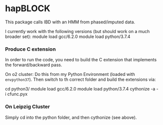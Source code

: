# hapBLOCK
This package calls IBD with an HMM from phased/imputed data.

I currently work with the following versions (but should work on a much broader set):
module load gcc/6.2.0
module load python/3.7.4

### Produce C extension
In order to run the code, you need to build the C extension that implements the forward/backward pass.

On o2 cluster: Do this from my Python Environment (loaded with `envpython37`). 
Then switch to th correct folder and build the extensions via:

cd python3/
module load gcc/6.2.0
module load python/3.7.4
cythonize -a -i cfunc.pyx

### On Leipzig Cluster
Simply cd into the python folder, and then cythonize (see above).

